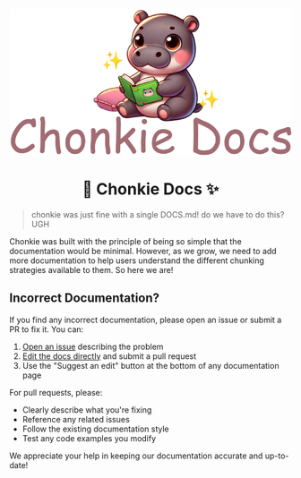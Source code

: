 <div align="center">

![Chonkie Docs Logo](./logo/chonkie_docs_logo_tans_bg.png)

# 🦛 Chonkie Docs ✨

</div>

> chonkie was just fine with a single DOCS.md! do we have to do this? UGH

Chonkie was built with the principle of being so simple that the documentation would be minimal. However, as we grow, we need to add more documentation to help users understand the different chunking strategies available to them. So here we are!

## Incorrect Documentation?

If you find any incorrect documentation, please open an issue or submit a PR to fix it. You can:

1. [Open an issue](https://github.com/chonkie-inc/chonkie/issues/new) describing the problem
2. [Edit the docs directly](https://github.com/chonkie-inc/chonkie/tree/main/docs) and submit a pull request
3. Use the "Suggest an edit" button at the bottom of any documentation page

For pull requests, please:

- Clearly describe what you're fixing
- Reference any related issues
- Follow the existing documentation style
- Test any code examples you modify

We appreciate your help in keeping our documentation accurate and up-to-date!